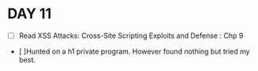 # DAY 11 

* [ ] Read  XSS Attacks: Cross-Site Scripting Exploits and Defense : Chp 9
* [ ]Hunted on a h1 private program. However found nothing but tried my best.
